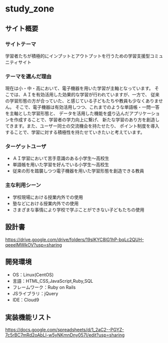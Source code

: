 # study_zone

## サイト概要

### サイトテーマ
学習者たちが積極的にインプットとアウトプットを行うための学習支援型コミュニティサイト
​
### テーマを選んだ理由
現在は小・中・高において、電子機器を用いた学習が主軸となっています。
そこでは、ＡＩを有効活用した効果的な学習が行われていますが、一方で、
従来の学習形態の方が合っていた、と感じている子どもたちや教員も少なくありません。
そこで、電子機器は有効活用しつつ、これまでのような単語帳・一問一答を主軸とした学習形態と、
データを活用した機能を盛り込んだアプリケーションを作成することで、学習者の学力向上に繋げ、
新たな学習のあり方を創造してきます。また、ユーザー同士の交流機会を持たせたり、
ポイント制度を導入することで、学習に対する積極性を持たせていきたいと考えています。
​
### ターゲットユーザ
- ＡＩ学習において苦手意識のある小学生〜高校生
- 単語帳を用いた学習を好んでいる小学生〜高校生
- 従来の形を踏襲しつつ電子機器を用いた学習形態を創造できる教員
​
### 主な利用シーン
- 学校現場における授業内外での使用
- 塾などにおける授業内外での使用
- さまざまな事情により学校で学ぶことができない子どもたちの使用
​
## 設計書

https://drive.google.com/drive/folders/19slKYC8IG1hP-bqLc2QUH-qeeeIMWkOV?usp=sharing

## 開発環境
- OS：Linux(CentOS)
- 言語：HTML,CSS,JavaScript,Ruby,SQL
- フレームワーク：Ruby on Rails
- JSライブラリ：jQuery
- IDE：Cloud9

## 実装機能リスト
https://docs.google.com/spreadsheets/d/1_2aC2--PGYZ-7c5rBC7mRd2oAbLI-w5yNKmnDny057I/edit?usp=sharing